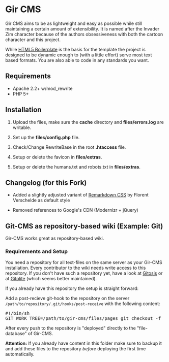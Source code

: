 # Gir CMS

Gir CMS aims to be as lightweight and easy as possible while still maintaining a
certain amount of extensibility. It is named after the Invader Zim character
because of the authors obsessiveness with both the cartoon character and this
project.

While [HTML5 Boilerplate][html5boilerplate] is the basis for the template the
project is designed to be dynamic enough to (with a little effort) serve most
text based formats. You are also able to code in any standards you want.

## Requirements

* Apache 2.2+ w/mod_rewrite
* PHP 5+

## Installation

1. Upload the files, make sure the **cache** directory and **files/errors.log**
are writable.

2. Set up the **files/config.php** file.

3. Check/Change RewriteBase in the root **.htaccess** file.

4. Setup or delete the favicon in **files/extras**.

5. Setup or delete the humans.txt and robots.txt in **files/extras**.


## Changelog (for this Fork)

* Added a slightly adjusted variant of [Remarkdown CSS][remarkdowncss] by Florent Verschelde as default style

* Removed references to Google's CDN (Modernizr + jQuery)


## Git-CMS as repository-based wiki (Example: Git)

Gir-CMS works great as repository-based wiki. 

### Requirements and Setup

You need a repository for all text-files on the same server as your Gir-CMS installation. Every contributor to the wiki needs write access to this repository. If you don't have such a repository yet, have a look at [Gitosis][gitosis] or at [Gitolite][gitolite] (which seems better maintained).

If you already have this repository the setup is straight forward:

Add a post-recieve git-hook to the repository on the server `/path/to/repository/.git/hooks/post-receive` with the following content:

<pre>
#!/bin/sh  
GIT_WORK_TREE=/path/to/gir-cms/files/pages git checkout -f
</pre>

After every push to the repository is "deployed" directly to the "file-database" of Gir-CMS.

**Attention:** If you already have content in this folder make sure to backup it and add these files to the repository *before* deploying the first time automatically.

[html5boilerplate]: http://html5boilerplate.com
[remarkdowncss]: http://covertprestige.info/css/remarkdown/
[gitosis]: http://eagain.net/gitweb/?p=gitosis.git
[gitolite]: https://github.com/sitaramc/gitolite
